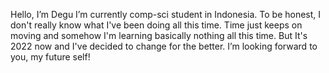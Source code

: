 Hello, I’m Degu
I’m currently comp-sci student in Indonesia. To be honest, I don't really know what I've been doing all this time. 
Time just keeps on moving and somehow I'm learning basically nothing all this time.
But It's 2022 now and I've decided to change for the better.
I’m looking forward to you, my future self!

<!---
Uudeg/Uudeg is a ✨ special ✨ repository because its `README.md` (this file) appears on your GitHub profile.
You can click the Preview link to take a look at your changes.
--->
